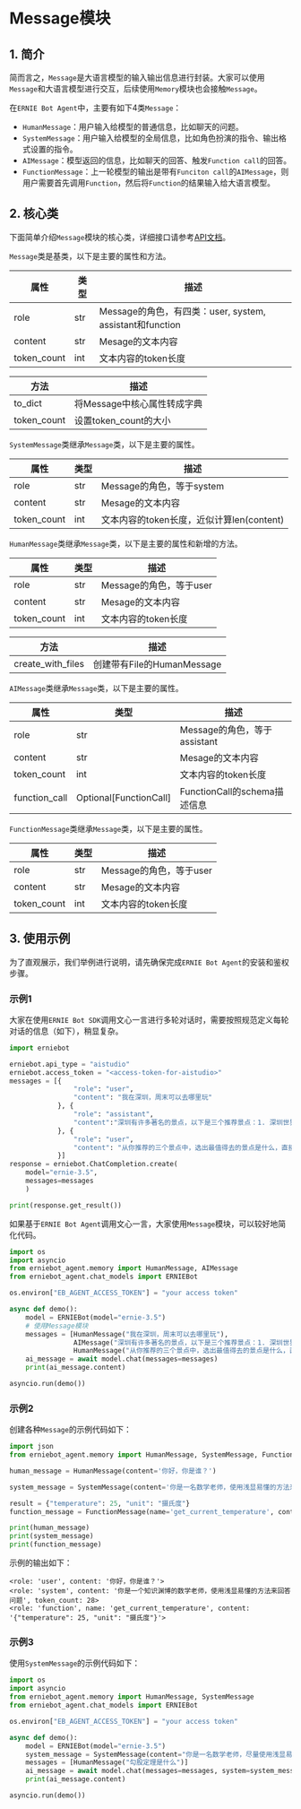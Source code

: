 # Message模块

## 1. 简介

简而言之，`Message`是大语言模型的输入输出信息进行封装。大家可以使用`Message`和大语言模型进行交互，后续使用`Memory`模块也会接触`Message`。

在`ERNIE Bot Agent`中，主要有如下4类`Message`：

* `HumanMessage`：用户输入给模型的普通信息，比如聊天的问题。
* `SystemMessage`：用户输入给模型的全局信息，比如角色扮演的指令、输出格式设置的指令。
* `AIMessage`：模型返回的信息，比如聊天的回答、触发`Function call`的回答。
* `FunctionMessage`：上一轮模型的输出是带有`Funciton call`的`AIMessage`，则用户需要首先调用`Function`，然后将`Function`的结果输入给大语言模型。

## 2. 核心类

下面简单介绍`Message`模块的核心类，详细接口请参考[API文档](../package/erniebot_agent/message.md)。

`Message`类是基类，以下是主要的属性和方法。

| 属性       | 类型           | 描述                                                      |
| ---------- | -------------- | ------------------------------------------------------- |
| role         | str          | Message的角色，有四类：user, system, assistant和function   |
| content      | str          | Mesage的文本内容                                          |
| token_count  | int          | 文本内容的token长度                                        |

| 方法              | 描述                                                                  |
| ----------------- | -------------------------------------------------------------------- |
| to_dict           | 将Message中核心属性转成字典                                              |
| token_count       | 设置token_count的大小                                                  |

`SystemMessage`类继承`Message`类，以下是主要的属性。

| 属性       | 类型           | 描述                                                      |
| ---------- | -------------- | ------------------------------------------------------- |
| role         | str          | Message的角色，等于system                                 |
| content      | str          | Mesage的文本内容                                          |
| token_count  | int          | 文本内容的token长度，近似计算len(content)                   |

`HumanMessage`类继承`Message`类，以下是主要的属性和新增的方法。

| 属性       | 类型           | 描述                                                      |
| ---------- | -------------- | ------------------------------------------------------- |
| role         | str          | Message的角色，等于user                                   |
| content      | str          | Mesage的文本内容                                          |
| token_count  | int          | 文本内容的token长度                                        |

| 方法              | 描述                                                                  |
| ----------------- | -------------------------------------------------------------------- |
| create_with_files | 创建带有File的HumanMessage                                             |

`AIMessage`类继承`Message`类，以下是主要的属性。

| 属性       | 类型           | 描述                                                      |
| ---------- | -------------- | ------------------------------------------------------- |
| role         | str          | Message的角色，等于assistant                              |
| content      | str          | Mesage的文本内容                                          |
| token_count  | int          | 文本内容的token长度                                        |
| function_call | Optional[FunctionCall] | FunctionCall的schema描述信息                   |


`FunctionMessage`类继承`Message`类，以下是主要的属性。

| 属性       | 类型           | 描述                                                      |
| ---------- | -------------- | ------------------------------------------------------- |
| role         | str          | Message的角色，等于user                                   |
| content      | str          | Mesage的文本内容                                          |
| token_count  | int          | 文本内容的token长度                                        |

## 3. 使用示例

为了直观展示，我们举例进行说明，请先确保完成`ERNIE Bot Agent`的安装和鉴权步骤。

### 示例1

大家在使用`ERNIE Bot SDK`调用文心一言进行多轮对话时，需要按照规范定义每轮对话的信息（如下），稍显复杂。

```python
import erniebot

erniebot.api_type = "aistudio"
erniebot.access_token = "<access-token-for-aistudio>"
messages = [{
                "role": "user",
                "content": "我在深圳，周末可以去哪里玩"
            }, {
                "role": "assistant",
                "content":"深圳有许多著名的景点，以下是三个推荐景点：1. 深圳世界之窗，2. 深圳欢乐谷，3. 深圳东部华侨城。"
            }, {
                "role": "user",
                "content": "从你推荐的三个景点中，选出最值得去的景点是什么，直接给出景点名字即可"
            }]
response = erniebot.ChatCompletion.create(
    model="ernie-3.5",
    messages=messages
    )

print(response.get_result())
```

如果基于`ERNIE Bot Agent`调用文心一言，大家使用`Message`模块，可以较好地简化代码。

```python
import os
import asyncio
from erniebot_agent.memory import HumanMessage, AIMessage
from erniebot_agent.chat_models import ERNIEBot

os.environ["EB_AGENT_ACCESS_TOKEN"] = "your access token"

async def demo():
    model = ERNIEBot(model="ernie-3.5")
    # 使用Message模块
    messages = [HumanMessage("我在深圳，周末可以去哪里玩"),
                AIMessage("深圳有许多著名的景点，以下是三个推荐景点：1. 深圳世界之窗，2. 深圳欢乐谷，3. 深圳东部华侨城。"),
                HumanMessage("从你推荐的三个景点中，选出最值得去的景点是什么，直接给出景点名字即可")]
    ai_message = await model.chat(messages=messages)
    print(ai_message.content)

asyncio.run(demo())
```

### 示例2

创建各种`Message`的示例代码如下：

```python
import json
from erniebot_agent.memory import HumanMessage, SystemMessage, FunctionMessage

human_message = HumanMessage(content='你好，你是谁？')

system_message = SystemMessage(content='你是一名数学老师，使用浅显易懂的方法来回答问题')

result = {"temperature": 25, "unit": "摄氏度"}
function_message = FunctionMessage(name='get_current_temperature', content=json.dumps(result, ensure_ascii=False))

print(human_message)
print(system_message)
print(function_message)
```

示例的输出如下：
```
<role: 'user', content: '你好，你是谁？'>
<role: 'system', content: '你是一个知识渊博的数学老师，使用浅显易懂的方法来回答问题', token_count: 28>
<role: 'function', name: 'get_current_temperature', content: '{"temperature": 25, "unit": "摄氏度"}'>
```


### 示例3

使用`SystemMessage`的示例代码如下：

```python
import os
import asyncio
from erniebot_agent.memory import HumanMessage, SystemMessage
from erniebot_agent.chat_models import ERNIEBot

os.environ["EB_AGENT_ACCESS_TOKEN"] = "your access token"

async def demo():
    model = ERNIEBot(model="ernie-3.5")
    system_message = SystemMessage(content="你是一名数学老师，尽量使用浅显易懂的方法来解答问题")
    messages = [HumanMessage("勾股定理是什么")]
    ai_message = await model.chat(messages=messages, system=system_message.content)
    print(ai_message.content)

asyncio.run(demo())
```